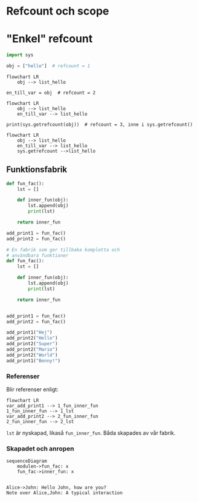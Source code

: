 # Refcount och scope

# "Enkel" refcount

```python
import sys

obj = ["hello"]  # refcount = 1
```

```mermaid
flowchart LR
    obj --> list_hello
```

```
en_till_var = obj  # refcount = 2
```
```mermaid
flowchart LR
    obj --> list_hello
    en_till_var --> list_hello
```

```
print(sys.getrefcount(obj))  # refcount = 3, inne i sys.getrefcount()
```

```mermaid
flowchart LR
    obj --> list_hello
    en_till_var --> list_hello
    sys.getrefcount -->list_hello
```

## Funktionsfabrik

```python
def fun_fac():
    lst = []

    def inner_fun(obj):
        lst.append(obj)
        print(lst)

    return inner_fun

add_print1 = fun_fac()
add_print2 = fun_fac()

# En fabrik som ger tillbaka kompletta och
# användbara funktioner
def fun_fac():
    lst = []

    def inner_fun(obj):
        lst.append(obj)
        print(lst)

    return inner_fun


add_print1 = fun_fac()
add_print2 = fun_fac()

add_print1("Hej")
add_print2("Hello")
add_print2("Super")
add_print2("Mario")
add_print2("World")
add_print1("Benny!")
```

### Referenser

Blir referenser enligt:
```mermaid
flowchart LR
var_add_print1 --> 1_fun_inner_fun
1_fun_inner_fun --> 1_lst
var_add_print2 --> 2_fun_inner_fun
2_fun_inner_fun --> 2_lst

```
`lst` är nyskapad, likaså `fun_inner_fun`. Båda skapades av vår fabrik.

### Skapadet och anropen

```mermaid
sequenceDiagram
    modulen->fun_fac: x
    fun_fac->inner_fun: x


```

    Alice->John: Hello John, how are you?
    Note over Alice,John: A typical interaction

